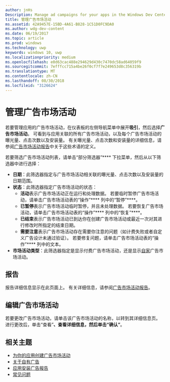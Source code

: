 ```yaml
---
author: jnHs
Description: Manage ad campaigns for your apps in the Windows Dev Center dashboard.
title: 管理广告市场活动
ms.assetid: 42A9457E-15BD-4A61-B828-1C51D0FC9DA0
ms.author: wdg-dev-content
ms.date: 06/19/2017
ms.topic: article
ms.prod: windows
ms.technology: uwp
keywords: windows 10, uwp
ms.localizationpriority: medium
ms.openlocfilehash: e0d63cac488e294629d430c7470dc58ad64059f9
ms.sourcegitcommit: 7efffcc715a4be26f0cf7f7e249653d8c356319b
ms.translationtype: MT
ms.contentlocale: zh-CN
ms.lasthandoff: 08/30/2018
ms.locfileid: "3126624"
---
```

# <a name="manage-your-ad-campaign"></a>管理广告市场活动


若要管理应用的广告市场活动，在仪表板的左侧导航菜单中展开**吸引**，然后选择**广告市场活动**。 可看到与应用关联的所有广告市场活动，以及每个广告市场活动的曝光量、点击次数以及安装量。 有关曝光量、点击次数和安装量的详细信息，请参阅[广告市场活动报告](promote-your-app-report.md)中关于这些术语的定义。

若要筛选广告市场活动列表，请单击“部分筛选器”**** 下拉菜单，然后从以下筛选器中进行选择：

-   **日期**：此筛选器指定与广告市场活动相关联的曝光量、点击次数以及安装量的日期范围。
-   **状态**：此筛选器指定广告市场活动的状态：
    -   **活动**表示广告市场活动正在运行和处理数据。 若要临时暂停广告市场活动，请单击广告市场活动表的“操作”**** 列中的“暂停”****。
    -   **已暂停**表示广告市场活动临时暂停，并且未处理数据。 若要恢复广告市场活动，请单击广告市场活动表的“操作”**** 列中的“恢复”****。
    -   **已结束**表示广告市场活动已到达你在创建广告市场活动或最近一次对其进行修改时所指定的结束日期。
    -   **需要注意**表示广告市场活动存在需要你注意的问题（如计费失败或者自定义广告设计未通过验证）。 若要修复问题，请单击广告市场活动表的“操作”**** 列中的文本。
-   **市场活动类型**：此筛选器指定是显示付费广告市场活动，还是显示[自家](about-house-ads.md)广告市场活动。

## <a name="reporting"></a>报告


报告详细信息显示在此页面上。 有关详细信息，请参阅[广告市场活动报告](promote-your-app-report.md)。


## <a name="edit-an-ad-campaign"></a>编辑广告市场活动

若要更改广告市场活动，请单击该广告市场活动的名称，以转到其详细信息页。 进行更改后，单击“查看”****、查看详细信息，然后单击“确认”****。


## <a name="related-topics"></a>相关主题


* [为你的应用创建广告市场活动](create-an-ad-campaign-for-your-app.md)
* [关于自有广告](about-house-ads.md)
* [应用安装广告报告](app-install-ads-reports.md)
* [常见问题](common-questions.md)
 

 




